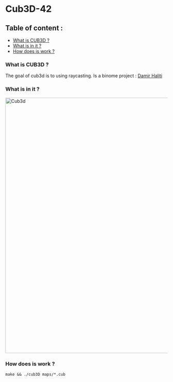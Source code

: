 # Cub3D-42

## Table of content :
* [What is CUB3D ?](#what-is-CUB3D-)
* [What is in it ?](#what-is-in-it-)
* [How does is work ?](#how-does-is-work-)



### What is CUB3D ?
The goal of cub3d is to using raycasting. Is a binome project : [Damir Haliti](https://github.com/dhaliti/Cub3D)

### What is in it ?
<img width="794" alt="Cub3d" src="https://user-images.githubusercontent.com/89851173/181899639-f652ac5c-267c-4578-b85e-10e39f047fa2.png">


### How does is work ?

```
make && ./cub3D maps/*.cub
```
